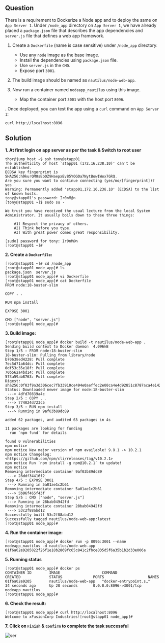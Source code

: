 


## Question


There is a requirement to Dockerize a Node app and to deploy the same on  `App Server 1`. Under  `/node_app`  directory on  `App Server 1`, we have already placed a  `package.json`  file that describes the app dependencies and  `server.js`  file that defines a web app framework.  
  

  

1.  Create a  `Dockerfile`  (name is case sensitive) under  `/node_app`  directory:
    
    -   Use any  `node`  image as the base image.
    -   Install the dependencies using  `package.json`  file.
    -   Use  `server.js`  in the  `CMD`.
    -   Expose port  `3001`.  
          
        
2.  The build image should be named as  `nautilus/node-web-app`.  
      
    
3.  Now run a container named  `nodeapp_nautilus`  using this image.
    
    -   Map the container port  `3001`  with the host port  `8096`.  
          
        

. Once deployed, you can test the app using a  `curl`  command on  `App Server 1`:  
  
  

`curl http://localhost:8096`


## Solution
**1. At first login on app server as per the task & Switch to root user**
```
thor@jump_host ~$ ssh tony@stapp01
The authenticity of host 'stapp01 (172.16.238.10)' can't be established.
ECDSA key fingerprint is SHA256:h9kurQM0sEbOZ9HaepxEv85YOGOa7NytBowIWox7GRQ.
Are you sure you want to continue connecting (yes/no/[fingerprint])? yes
Warning: Permanently added 'stapp01,172.16.238.10' (ECDSA) to the list of known hosts.
tony@stapp01's password: Ir0nM@n
[tony@stapp01 ~]$ sudo su -

We trust you have received the usual lecture from the local System
Administrator. It usually boils down to these three things:

    #1) Respect the privacy of others.
    #2) Think before you type.
    #3) With great power comes great responsibility.

[sudo] password for tony: Ir0nM@n
[root@stapp01 ~]# 
```

**2. Create a  `Dockerfile`:**

```
[root@stapp01 ~]# cd /node_app
[root@stapp01 node_app]# ls
package.json  server.js
[root@stapp01 node_app]# vi Dockerfile
[root@stapp01 node_app]# cat Dockerfile
FROM node:18-buster-slim

COPY . .

RUN npm install

EXPOSE 3001

CMD ["node", "server.js"]
[root@stapp01 node_app]# 

```

**3. Build image:**
```
[root@stapp01 node_app]# docker build -t nautilus/node-web-app .
Sending build context to Docker daemon  4.096kB
Step 1/5 : FROM node:18-buster-slim
18-buster-slim: Pulling from library/node
b70638ed4228: Pull complete 
7ec5d71a64dc: Pull complete 
0df53c35e18f: Pull complete 
70b562a4bd14: Pull complete 
573a59ab8763: Pull complete 
Digest: sha256:0f03f9a3d306cec7fb33910ce494e0aeffec2e00ca4e4d92851c8787aca4e142
Status: Downloaded newer image for node:18-buster-slim
 ---> 4dfd70839a4c
Step 2/5 : COPY . .
 ---> 774024d723c5
Step 3/5 : RUN npm install
 ---> Running in 9af03b89dc89

added 62 packages, and audited 63 packages in 4s

11 packages are looking for funding
  run `npm fund` for details

found 0 vulnerabilities
npm notice 
npm notice New major version of npm available! 9.8.1 -> 10.2.1
npm notice Changelog: <https://github.com/npm/cli/releases/tag/v10.2.1>
npm notice Run `npm install -g npm@10.2.1` to update!
npm notice 
Removing intermediate container 9af03b89dc89
 ---> 28ddf34416f2
Step 4/5 : EXPOSE 3001
 ---> Running in 5a01ae1c2b61
Removing intermediate container 5a01ae1c2b61
 ---> 5b96f465f43f
Step 5/5 : CMD ["node", "server.js"]
 ---> Running in 28bab04942fd
Removing intermediate container 28bab04942fd
 ---> 53c2f88abd12
Successfully built 53c2f88abd12
Successfully tagged nautilus/node-web-app:latest
[root@stapp01 node_app]# 
```

**4. Run the container image:**

```
[root@stapp01 node_app]# docker run -p 8096:3001 --name nodeapp_nautilus -d nautilus/node-web-app
01f6a02e9205022f26f1e18b2869fc65c841c2fbce835d5f6a35b1b2d33e006a
```
**5. Running status**
```
[root@stapp01 node_app]# docker ps
CONTAINER ID        IMAGE                   COMMAND                  CREATED             STATUS              PORTS                    NAMES
01f6a02e9205        nautilus/node-web-app   "docker-entrypoint.s…"   34 seconds ago      Up 28 seconds       0.0.0.0:8096->3001/tcp   nodeapp_nautilus
[root@stapp01 node_app]# 
```

**6. Check the result:**
```
[root@stapp01 node_app]# curl http://localhost:8096
Welcome to xFusionCorp Industries![root@stapp01 node_app]# 
```
**7. Click on  `Finish`  &  `Confirm`  to complete the task successful**

![ser](https://github.com/dineshrajdhanapathyDD/kodekloud-Engineer_project/assets/52989362/1577b258-fb59-4023-93bf-b7f83e690609)
